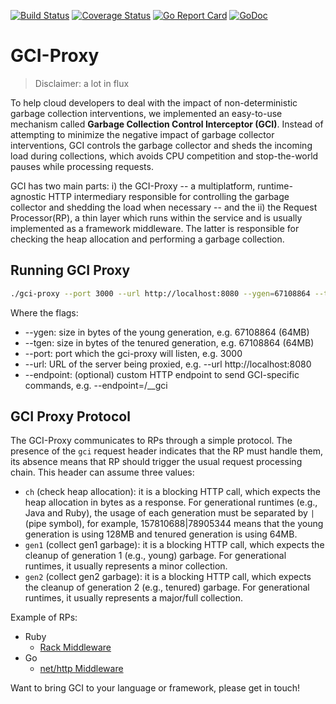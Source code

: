 [![Build Status](https://travis-ci.org/gcinterceptor/gci-proxy.svg?branch=master)](https://travis-ci.org/gcinterceptor/gci-proxy) [![Coverage Status](https://codecov.io/gh/gcinterceptor/gci-proxy/branch/master/graph/badge.svg)](https://codecov.io/gh/gcinterceptor/gci-proxy/branch/master/graph/badge.svg) [![Go Report Card](https://goreportcard.com/badge/github.com/gcinterceptor/gci-proxy)](https://goreportcard.com/report/github.com/gcinterceptor/gci-proxy) [![GoDoc](https://godoc.org/github.com/gcinterceptor/gci-proxy?status.svg)](https://godoc.org/github.com/gcinterceptor/gci-proxy)

# GCI-Proxy

> Disclaimer: a lot in flux

To help cloud developers to deal with the impact of non-deterministic garbage collection interventions, we implemented an easy-to-use mechanism called **Garbage Collection Control Interceptor (GCI)**. Instead of attempting to minimize the negative impact of garbage collector interventions, GCI controls the garbage collector and sheds the incoming load during collections, which avoids CPU competition and stop-the-world pauses while processing requests.

GCI has two main parts: i) the GCI-Proxy -- a multiplatform, runtime-agnostic HTTP intermediary responsible for controlling the garbage collector and shedding the load when necessary -- and the ii) the Request Processor(RP), a thin layer which runs within the service and is usually implemented as a framework middleware. The latter is responsible for checking the heap allocation and performing a garbage collection.


## Running GCI Proxy

```bash
./gci-proxy --port 3000 --url http://localhost:8080 --ygen=67108864 --tgen=6710886 --endpoint="/gci"
```

Where the flags:

* --ygen: size in bytes of the young generation, e.g. 67108864 (64MB)
* --tgen: size in bytes of the tenured generation, e.g. 67108864 (64MB)
* --port: port which the gci-proxy will listen, e.g. 3000
* --url: URL of the server being proxied, e.g. --url http://localhost:8080
* --endpoint: (optional) custom HTTP endpoint to send GCI-specific commands, e.g. --endpoint=/__gci


## GCI Proxy Protocol

The GCI-Proxy communicates to RPs through a simple protocol. The presence of the `gci` request header indicates that the RP must handle them, its absence means that RP should trigger the usual request processing chain. This header can assume three values:

* `ch` (check heap allocation): it is a blocking HTTP call, which expects the heap allocation in bytes as a response. For generational runtimes (e.g., Java and Ruby), the usage of each generation must be separated by `|` (pipe symbol), for example, 157810688|78905344 means that the young generation is using 128MB and tenured generation is using 64MB.
* `gen1` (collect gen1 garbage): it is a blocking HTTP call, which expects the cleanup of generation 1 (e.g., young) garbage. For generational runtimes, it usually represents a minor collection. 
* `gen2` (collect gen2 garbage): it is a blocking HTTP call, which expects the cleanup of generation 2 (e.g., tenured) garbage. For generational runtimes, it usually represents a major/full collection.

Example of RPs:

* Ruby
     * [Rack Middleware](https://github.com/gcinterceptor/gci-ruby/blob/master/lib/gci.rb)
* Go
     * [net/http Middleware](https://github.com/gcinterceptor/gci-go/blob/master/httphandler/handler.go)
     
Want to bring GCI to your language or framework, please get in touch!
